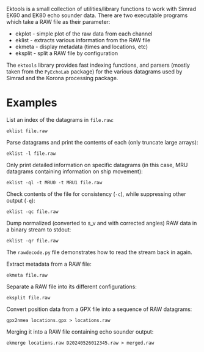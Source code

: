 Ektools is a small collection of utilities/library functions to work
with Simrad EK60 and EK80 echo sounder data.  There are two executable
programs which take a RAW file as their parameter:

- ekplot - simple plot of the raw data from each channel
- eklist - extracts various information from the RAW file
- ekmeta - display metadata (times and locations, etc)
- eksplit - split a RAW file by configuration

The `ektools` library provides fast indexing functions, and parsers
(mostly taken from the `PyEchoLab` package) for the various datagrams
used by Simrad and the Korona processing package.

# Examples

List an index of the datagrams in `file.raw`:

    eklist file.raw

Parse datagrams and print the contents of each (only truncate large
arrays):

    eklist -l file.raw
	
Only print detailed information on specific datagrams (in this case,
MRU datagrams containing information on ship movement):

	eklist -ql -t MRU0 -t MRU1 file.raw

Check contents of the file for consistency (`-c`), while suppressing
other output (`-q`):

	eklist -qc file.raw

Dump normalized (converted to s_v and with corrected angles) RAW data
in a binary stream to stdout:

    eklist -qr file.raw
	
The `rawdecode.py` file demonstrates how to read the stream back in
again.

Extract metadata from a RAW file:

	ekmeta file.raw
	
Separate a RAW file into its different configurations:

	eksplit file.raw

Convert position data from a GPX file into a sequence of RAW
datagrams:

	gpx2nmea locations.gpx > locations.raw

Merging it into a RAW file containing echo sounder output:

	ekmerge locations.raw D20240526012345.raw > merged.raw

